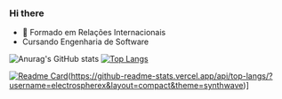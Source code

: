 ### Hi there

- 🔭 Formado em Relações Internacionais
- Cursando Engenharia de Software


![Anurag's GitHub stats](https://github-readme-stats.vercel.app/api?username=electrospherex&hide=stars,issues&show_icons=true&theme=synthwave) [![Top Langs](https://github-readme-stats.vercel.app/api/top-langs/?username=electrospherex&layout=compact&theme=synthwave)](https://github.com/anuraghazra/github-readme-stats)


[![Readme Card](https://github-readme-stats.vercel.app/api/pin/?username=electrospherex&repo=Game-Em-busca-do-Presente-do-Meu-Amor)](https://github.com/anuraghazra/github-readme-stats)(https://github-readme-stats.vercel.app/api/top-langs/?username=electrospherex&layout=compact&theme=synthwave)]
